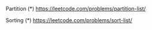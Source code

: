 Partition
(*) https://leetcode.com/problems/partition-list/

Sorting
(*) https://leetcode.com/problems/sort-list/